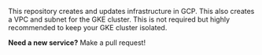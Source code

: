 This repository creates and updates infrastructure in GCP. This also creates a VPC and subnet for the GKE cluster. This is not required but highly recommended to keep your GKE cluster isolated.

**Need a new service?** Make a pull request!